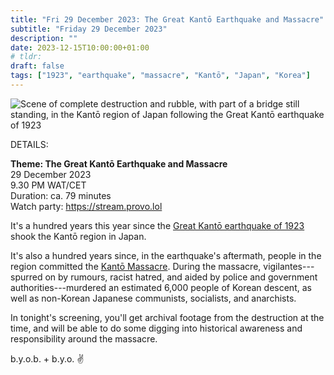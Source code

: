 ```yaml
---
title: "Fri 29 December 2023: The Great Kantō Earthquake and Massacre"
subtitle: "Friday 29 December 2023"
description: ""
date: 2023-12-15T10:00:00+01:00
# tldr: 
draft: false
tags: ["1923", "earthquake", "massacre", "Kantō", "Japan", "Korea"]
---
```


![Scene of complete destruction and rubble, with part of a bridge still standing, in the Kantō region of Japan following the Great Kantō earthquake of 1923](/images/kanto.jpg)

DETAILS:

**Theme: The Great Kantō Earthquake and Massacre**   
29 December 2023  
9.30 PM WAT/CET  
Duration: ca. 79 minutes  
Watch party: https://stream.provo.lol

It's a hundred years this year since the [Great Kantō earthquake of 1923](https://en.wikipedia.org/wiki/1923_Great_Kant%C5%8D_earthquake) shook the Kantō region in Japan. 

It's also a hundred years since, in the earthquake's aftermath, people in the region committed the [Kantō Massacre](https://en.wikipedia.org/wiki/Kant%C5%8D_Massacre). During the massacre, vigilantes---spurred on by rumours, racist hatred, and aided by police and government authorities---murdered an estimated 6,000 people of Korean descent, as well as non-Korean Japanese communists, socialists, and anarchists.

In tonight's screening, you'll get archival footage from the destruction at the time, and will be able to do some digging into historical awareness and responsibility around the massacre.

b.y.o.b. + b.y.o. ✌️